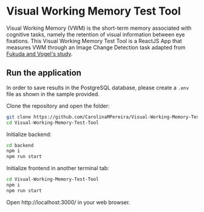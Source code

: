 # Visual Working Memory Test Tool

Visual Working Memory (VWM) is the short-term memory associated with cognitive tasks, namely the retention of visual information between eye fixations.
This Visual Working Memory Test Tool is a ReactJS App that measures VWM through an Image Change Detection task adapted from [Fukuda and Vogel's study][1].

[1]: https://doi.org/10.1523/JNEUROSCI.2145-09.2009 "Human Variation in Overriding Attentional Capture (Fukuda and Vogel, 2009)"

## Run the application

In order to save results in the PostgreSQL database, please create a `.env` file as shown in the sample provided.

Clone the repository and open the folder:

```bash
git clone https://github.com/CarolinaMPereira/Visual-Working-Memory-Test-Tool.git
cd Visual-Working-Memory-Test-Tool
```

Initialize backend:

```bash
cd backend
npm i
npm run start
```

Initialize frontend in another terminal tab:

```bash
cd Visual-Working-Memory-Test-Tool
npm i
npm run start
```

Open http://localhost:3000/ in your web browser.
